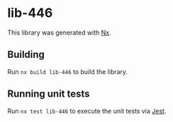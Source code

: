 # lib-446

This library was generated with [Nx](https://nx.dev).

## Building

Run `nx build lib-446` to build the library.

## Running unit tests

Run `nx test lib-446` to execute the unit tests via [Jest](https://jestjs.io).
